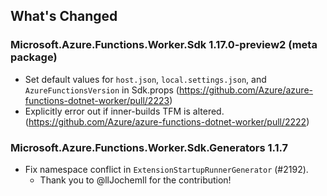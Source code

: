 ## What's Changed

<!-- Please add your release notes in the following format:
- My change description (#PR/#issue)
-->

### Microsoft.Azure.Functions.Worker.Sdk 1.17.0-preview2 (meta package)

- Set default values for `host.json`, `local.settings.json`, and `AzureFunctionsVersion` in Sdk.props (https://github.com/Azure/azure-functions-dotnet-worker/pull/2223)
- Explicitly error out if inner-builds TFM is altered. (https://github.com/Azure/azure-functions-dotnet-worker/pull/2222)

### Microsoft.Azure.Functions.Worker.Sdk.Generators 1.1.7

- Fix namespace conflict in `ExtensionStartupRunnerGenerator` (#2192).
  - Thank you to @llJochemll for the contribution!
